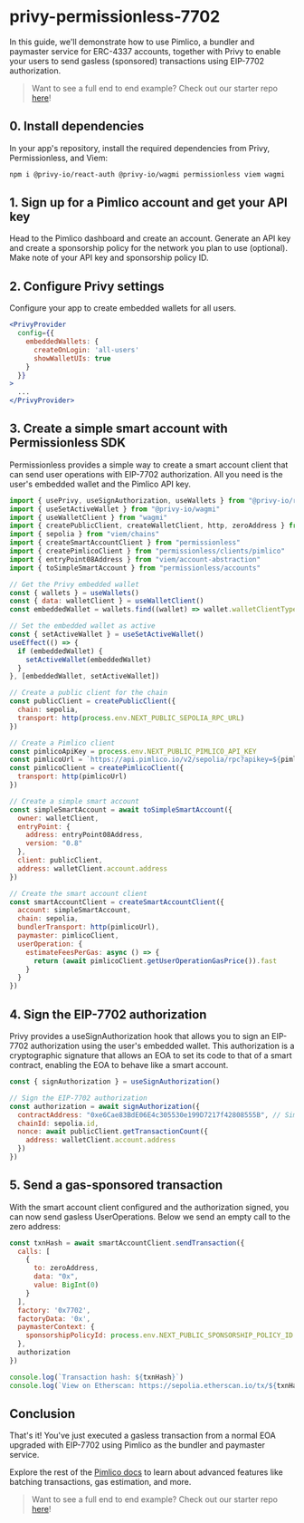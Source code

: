 # privy-permissionless-7702

In this guide, we'll demonstrate how to use Pimlico, a bundler and paymaster service for ERC-4337 accounts, together with Privy to enable your users to send gasless (sponsored) transactions using EIP-7702 authorization.

> Want to see a full end to end example? Check out our starter repo [here](https://github.com/pimlicolabs/permissionless-privy-7702)!

## 0. Install dependencies

In your app's repository, install the required dependencies from Privy, Permissionless, and Viem:

```bash
npm i @privy-io/react-auth @privy-io/wagmi permissionless viem wagmi
```

## 1. Sign up for a Pimlico account and get your API key

Head to the Pimlico dashboard and create an account. Generate an API key and create a sponsorship policy for the network you plan to use (optional). Make note of your API key and sponsorship policy ID.

## 2. Configure Privy settings

Configure your app to create embedded wallets for all users.

```jsx
<PrivyProvider
  config={{
    embeddedWallets: {
      createOnLogin: 'all-users'
      showWalletUIs: true
    }
  }}
>
  ...
</PrivyProvider>
```

## 3. Create a simple smart account with Permissionless SDK

Permissionless provides a simple way to create a smart account client that can send user operations with EIP-7702 authorization. All you need is the user's embedded wallet and the Pimlico API key.

```jsx
import { usePrivy, useSignAuthorization, useWallets } from "@privy-io/react-auth"
import { useSetActiveWallet } from "@privy-io/wagmi"
import { useWalletClient } from "wagmi"
import { createPublicClient, createWalletClient, http, zeroAddress } from "viem"
import { sepolia } from "viem/chains"
import { createSmartAccountClient } from "permissionless"
import { createPimlicoClient } from "permissionless/clients/pimlico"
import { entryPoint08Address } from "viem/account-abstraction"
import { toSimpleSmartAccount } from "permissionless/accounts"

// Get the Privy embedded wallet
const { wallets } = useWallets()
const { data: walletClient } = useWalletClient()
const embeddedWallet = wallets.find((wallet) => wallet.walletClientType === "privy")

// Set the embedded wallet as active
const { setActiveWallet } = useSetActiveWallet()
useEffect(() => {
  if (embeddedWallet) {
    setActiveWallet(embeddedWallet)
  }
}, [embeddedWallet, setActiveWallet])

// Create a public client for the chain
const publicClient = createPublicClient({
  chain: sepolia,
  transport: http(process.env.NEXT_PUBLIC_SEPOLIA_RPC_URL)
})

// Create a Pimlico client
const pimlicoApiKey = process.env.NEXT_PUBLIC_PIMLICO_API_KEY
const pimlicoUrl = `https://api.pimlico.io/v2/sepolia/rpc?apikey=${pimlicoApiKey}`
const pimlicoClient = createPimlicoClient({
  transport: http(pimlicoUrl)
})

// Create a simple smart account
const simpleSmartAccount = await toSimpleSmartAccount({
  owner: walletClient,
  entryPoint: {
    address: entryPoint08Address,
    version: "0.8"
  },
  client: publicClient,
  address: walletClient.account.address
})

// Create the smart account client
const smartAccountClient = createSmartAccountClient({
  account: simpleSmartAccount,
  chain: sepolia,
  bundlerTransport: http(pimlicoUrl),
  paymaster: pimlicoClient,
  userOperation: {
    estimateFeesPerGas: async () => {
      return (await pimlicoClient.getUserOperationGasPrice()).fast
    }
  }
})
```

## 4. Sign the EIP-7702 authorization

Privy provides a useSignAuthorization hook that allows you to sign an EIP-7702 authorization using the user's embedded wallet. This authorization is a cryptographic signature that allows an EOA to set its code to that of a smart contract, enabling the EOA to behave like a smart account.

```jsx
const { signAuthorization } = useSignAuthorization()

// Sign the EIP-7702 authorization
const authorization = await signAuthorization({
  contractAddress: "0xe6Cae83BdE06E4c305530e199D7217f42808555B", // Simple account implementation address
  chainId: sepolia.id,
  nonce: await publicClient.getTransactionCount({
    address: walletClient.account.address
  })
})
```

## 5. Send a gas-sponsored transaction

With the smart account client configured and the authorization signed, you can now send gasless UserOperations. Below we send an empty call to the zero address:

```jsx
const txnHash = await smartAccountClient.sendTransaction({
  calls: [
    {
      to: zeroAddress,
      data: "0x",
      value: BigInt(0)
    }
  ],
  factory: '0x7702',
  factoryData: '0x',
  paymasterContext: {
    sponsorshipPolicyId: process.env.NEXT_PUBLIC_SPONSORSHIP_POLICY_ID
  },
  authorization
})

console.log(`Transaction hash: ${txnHash}`)
console.log(`View on Etherscan: https://sepolia.etherscan.io/tx/${txnHash}`)
```

## Conclusion

That's it! You've just executed a gasless transaction from a normal EOA upgraded with EIP-7702 using Pimlico as the bundler and paymaster service.

Explore the rest of the [Pimlico docs](https://docs.pimlico.io/) to learn about advanced features like batching transactions, gas estimation, and more.

> Want to see a full end to end example? Check out our starter repo [here](https://github.com/pimlicolabs/permissionless-privy-7702)!